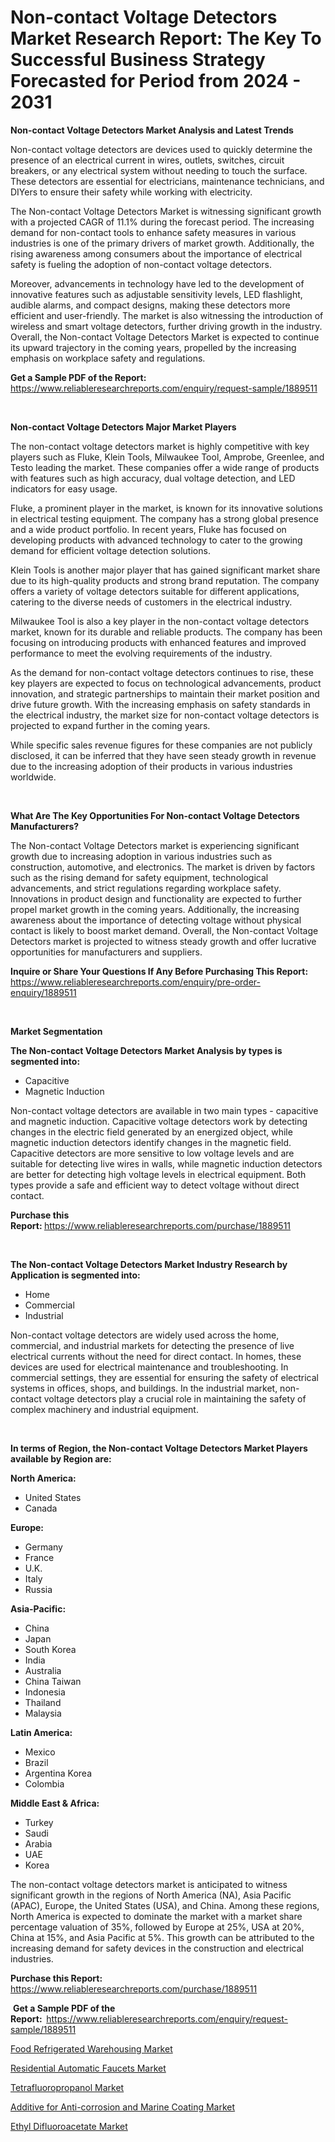 <p><h1>Non-contact Voltage Detectors Market Research Report: The Key To Successful Business Strategy Forecasted for Period from 2024 - 2031</h1></p><p><strong>Non-contact Voltage Detectors Market Analysis and Latest Trends</strong></p>
<p><p>Non-contact voltage detectors are devices used to quickly determine the presence of an electrical current in wires, outlets, switches, circuit breakers, or any electrical system without needing to touch the surface. These detectors are essential for electricians, maintenance technicians, and DIYers to ensure their safety while working with electricity.</p><p>The Non-contact Voltage Detectors Market is witnessing significant growth with a projected CAGR of 11.1% during the forecast period. The increasing demand for non-contact tools to enhance safety measures in various industries is one of the primary drivers of market growth. Additionally, the rising awareness among consumers about the importance of electrical safety is fueling the adoption of non-contact voltage detectors.</p><p>Moreover, advancements in technology have led to the development of innovative features such as adjustable sensitivity levels, LED flashlight, audible alarms, and compact designs, making these detectors more efficient and user-friendly. The market is also witnessing the introduction of wireless and smart voltage detectors, further driving growth in the industry. Overall, the Non-contact Voltage Detectors Market is expected to continue its upward trajectory in the coming years, propelled by the increasing emphasis on workplace safety and regulations.</p></p>
<p><strong>Get a Sample PDF of the Report:&nbsp;</strong> <a href="https://www.reliableresearchreports.com/enquiry/request-sample/1889511">https://www.reliableresearchreports.com/enquiry/request-sample/1889511</a></p>
<p>&nbsp;</p>
<p><strong>Non-contact Voltage Detectors Major Market Players</strong></p>
<p><p>The non-contact voltage detectors market is highly competitive with key players such as Fluke, Klein Tools, Milwaukee Tool, Amprobe, Greenlee, and Testo leading the market. These companies offer a wide range of products with features such as high accuracy, dual voltage detection, and LED indicators for easy usage. </p><p>Fluke, a prominent player in the market, is known for its innovative solutions in electrical testing equipment. The company has a strong global presence and a wide product portfolio. In recent years, Fluke has focused on developing products with advanced technology to cater to the growing demand for efficient voltage detection solutions.</p><p>Klein Tools is another major player that has gained significant market share due to its high-quality products and strong brand reputation. The company offers a variety of voltage detectors suitable for different applications, catering to the diverse needs of customers in the electrical industry.</p><p>Milwaukee Tool is also a key player in the non-contact voltage detectors market, known for its durable and reliable products. The company has been focusing on introducing products with enhanced features and improved performance to meet the evolving requirements of the industry.</p><p>As the demand for non-contact voltage detectors continues to rise, these key players are expected to focus on technological advancements, product innovation, and strategic partnerships to maintain their market position and drive future growth. With the increasing emphasis on safety standards in the electrical industry, the market size for non-contact voltage detectors is projected to expand further in the coming years.</p><p>While specific sales revenue figures for these companies are not publicly disclosed, it can be inferred that they have seen steady growth in revenue due to the increasing adoption of their products in various industries worldwide.</p></p>
<p>&nbsp;</p>
<p><strong>What Are The Key Opportunities For Non-contact Voltage Detectors Manufacturers?</strong></p>
<p><p>The Non-contact Voltage Detectors market is experiencing significant growth due to increasing adoption in various industries such as construction, automotive, and electronics. The market is driven by factors such as the rising demand for safety equipment, technological advancements, and strict regulations regarding workplace safety. Innovations in product design and functionality are expected to further propel market growth in the coming years. Additionally, the increasing awareness about the importance of detecting voltage without physical contact is likely to boost market demand. Overall, the Non-contact Voltage Detectors market is projected to witness steady growth and offer lucrative opportunities for manufacturers and suppliers.</p></p>
<p><strong>Inquire or Share Your Questions If Any Before Purchasing This Report:</strong> <a href="https://www.reliableresearchreports.com/enquiry/pre-order-enquiry/1889511">https://www.reliableresearchreports.com/enquiry/pre-order-enquiry/1889511</a></p>
<p>&nbsp;</p>
<p><strong>Market Segmentation</strong></p>
<p><strong>The Non-contact Voltage Detectors Market Analysis by types is segmented into:</strong></p>
<p><ul><li>Capacitive</li><li>Magnetic Induction</li></ul></p>
<p><p>Non-contact voltage detectors are available in two main types - capacitive and magnetic induction. Capacitive voltage detectors work by detecting changes in the electric field generated by an energized object, while magnetic induction detectors identify changes in the magnetic field. Capacitive detectors are more sensitive to low voltage levels and are suitable for detecting live wires in walls, while magnetic induction detectors are better for detecting high voltage levels in electrical equipment. Both types provide a safe and efficient way to detect voltage without direct contact.</p></p>
<p><strong>Purchase this Report:&nbsp;</strong><a href="https://www.reliableresearchreports.com/purchase/1889511">https://www.reliableresearchreports.com/purchase/1889511</a></p>
<p>&nbsp;</p>
<p><strong>The Non-contact Voltage Detectors Market Industry Research by Application is segmented into:</strong></p>
<p><ul><li>Home</li><li>Commercial</li><li>Industrial</li></ul></p>
<p><p>Non-contact voltage detectors are widely used across the home, commercial, and industrial markets for detecting the presence of live electrical currents without the need for direct contact. In homes, these devices are used for electrical maintenance and troubleshooting. In commercial settings, they are essential for ensuring the safety of electrical systems in offices, shops, and buildings. In the industrial market, non-contact voltage detectors play a crucial role in maintaining the safety of complex machinery and industrial equipment.</p></p>
<p>&nbsp;</p>
<p><strong>In terms of Region, the Non-contact Voltage Detectors Market Players available by Region are:</strong></p>
<p>
    <p> <strong> North America: </strong>
        <ul>
            <li>United States</li>
            <li>Canada</li>
        </ul>
        </p> 
    <p> <strong> Europe: </strong>
        <ul>
            <li>Germany</li>
            <li>France</li>
            <li>U.K.</li>
            <li>Italy</li>
            <li>Russia</li>
        </ul>
        </p> 
    <p> <strong> Asia-Pacific: </strong>
        <ul>
            <li>China</li>
            <li>Japan</li>
            <li>South Korea</li>
            <li>India</li>
            <li>Australia</li>
            <li>China Taiwan</li>
            <li>Indonesia</li>
            <li>Thailand</li>
            <li>Malaysia</li>
        </ul>
        </p> 
    <p> <strong> Latin America: </strong>
        <ul>
            <li>Mexico</li>
            <li>Brazil</li>
            <li>Argentina Korea</li>
            <li>Colombia</li>
        </ul>
        </p> 
    <p> <strong> Middle East & Africa: </strong>
        <ul>
            <li>Turkey</li>
            <li>Saudi</li>
            <li>Arabia</li>
            <li>UAE</li>
            <li>Korea</li>
        </ul>
    </p>
    </p>
<p><p>The non-contact voltage detectors market is anticipated to witness significant growth in the regions of North America (NA), Asia Pacific (APAC), Europe, the United States (USA), and China. Among these regions, North America is expected to dominate the market with a market share percentage valuation of 35%, followed by Europe at 25%, USA at 20%, China at 15%, and Asia Pacific at 5%. This growth can be attributed to the increasing demand for safety devices in the construction and electrical industries.</p></p>
<p><strong>Purchase this Report: </strong><a href="https://www.reliableresearchreports.com/purchase/1889511">https://www.reliableresearchreports.com/purchase/1889511</a></p>
<p>&nbsp;<strong>Get a Sample PDF of the Report:&nbsp;&nbsp;</strong><a href="https://www.reliableresearchreports.com/enquiry/request-sample/1889511">https://www.reliableresearchreports.com/enquiry/request-sample/1889511</a></p>
<p><strong></strong></p>
<p><p><a href="https://fuschia-pecorino-a6d.notion.site/Food-Refrigerated-Warehousing-Market-with-the-goal-of-estimating-the-market-size-and-future-growth-p-c54b469b427548709962f1460890e812">Food Refrigerated Warehousing Market</a></p><p><a href="https://simplistic-meeting-7ee.notion.site/Residential-Automatic-Faucets-Market-Insights-Market-Players-and-Forecast-Till-2031-30b537b6436142bc83b556a583c01881">Residential Automatic Faucets Market</a></p><p><a href="https://view.publitas.com/reportprime-1/tetrafluoropropanol-market-size-market-share-and-global-market-analysis-report-2024-2031/">Tetrafluoropropanol Market</a></p><p><a href="https://natural-crush-b99.notion.site/Additive-for-Anti-corrosion-and-Marine-Coating-Market-Offer-Valuable-Insights-into-Market-Size-Mark-5ce491956bfb46d7bda37dc26cda5e7b">Additive for Anti-corrosion and Marine Coating Market</a></p><p><a href="https://view.publitas.com/reportprime-1/ethyl-difluoroacetate-market-research-report-forecasted-for-period-from-2024-2031-by-market-type-market-application-and-region/">Ethyl Difluoroacetate Market</a></p></p>